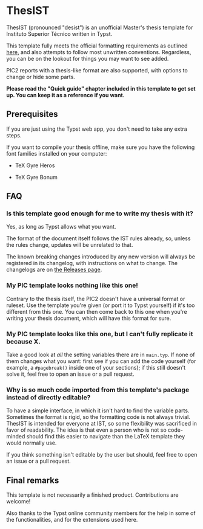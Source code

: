 # ThesIST

ThesIST (pronounced "desist") is an unofficial Master's thesis template for Instituto Superior Técnico written in Typst.

This template fully meets the official formatting requirements as outlined [here](https://tecnico.ulisboa.pt/files/2021/09/guia-disserta-o-mestrado.pdf), and also attempts to follow most unwritten conventions. Regardless, you can be on the lookout for things you may want to see added.

PIC2 reports with a thesis-like format are also supported, with options to change or hide some parts.

**Please read the "Quick guide" chapter included in this template to get set up. You can keep it as a reference if you want.**

## Prerequisites

If you are just using the Typst web app, you don't need to take any extra steps.

If you want to compile your thesis offline, make sure you have the following font families installed on your computer:

- TeX Gyre Heros

- TeX Gyre Bonum

## FAQ

### Is this template good enough for me to write my thesis with it?

Yes, as long as Typst allows what you want.

The format of the document itself follows the IST rules already, so, unless the rules change, updates will be unrelated to that.

The known breaking changes introduced by any new version will always be registered in its changelog, with instructions on what to change. The changelogs are on [the Releases page](https://github.com/tfachada/thesist/releases).

### My PIC template looks nothing like this one!

Contrary to the thesis itself, the PIC2 doesn't have a universal format or ruleset. Use the template you're given (or port it to Typst yourself) if it's too different from this one. You can then come back to this one when you're writing your thesis document, which will have this format for sure.

### My PIC template looks like this one, but I can't fully replicate it because X.

Take a good look at *all* the setting variables there are in `main.typ`. If none of them changes what you want: first see if you can add the code yourself (for example, a `#pagebreak()` inside one of your sections); if this still doesn't solve it, feel free to open an issue or a pull request.

### Why is so much code imported from this template's package instead of directly editable?

To have a simple interface, in which it isn't hard to find the variable parts. Sometimes the format is rigid, so the formatting code is not always trivial. ThesIST is intended for everyone at IST, so some flexibility was sacrificed in favor of readability. The idea is that even a person who is not so code-minded should find this easier to navigate than the LaTeX template they would normally use.

If you think something isn't editable by the user but should, feel free to open an issue or a pull request.

## Final remarks

This template is not necessarily a finished product. Contributions are welcome!

Also thanks to the Typst online community members for the help in some of the functionalities, and for the extensions used here.

